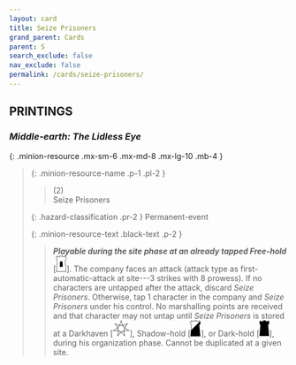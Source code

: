 ```yaml
---
layout: card
title: Seize Prisoners
grand_parent: Cards
parent: S
search_exclude: false
nav_exclude: false
permalink: /cards/seize-prisoners/
---
```


## PRINTINGS


### _Middle-earth: The Lidless Eye_

{: .minion-resource .mx-sm-6 .mx-md-8 .mx-lg-10 .mb-4 }
> {: .minion-resource-name .p-1 .pl-2 }
> > <div class="hazard-mp">(2)</div>
> > <div class="card-name">Seize Prisoners</div>
>
> {: .hazard-classification .pr-2 }
> Permanent-event
>
> {: .minion-resource-text .black-text .p-2 }
> > ***Playable during the site phase at an already tapped Free-hold*** <nobr>[<img src="/assets/images/free-hold.svg">]</nobr>. The company faces an attack (attack type as first-automatic-attack at site---3 strikes with 8 prowess). If no characters are untapped after the attack, discard _Seize Prisoners_. Otherwise, tap 1 character in the company and _Seize Prisoners_ under his control. No marshalling points are received and that character may not untap until _Seize Prisoners_ is stored at a Darkhaven <nobr>[<img src="/assets/images/free-haven.svg">]</nobr>, Shadow-hold <nobr>[<img src="/assets/images/shadow-hold.svg">]</nobr>, or Dark-hold <nobr>[<img src="/assets/images/dark-hold.svg">]</nobr>, during his organization phase. Cannot be duplicated at a given site. 
> 
